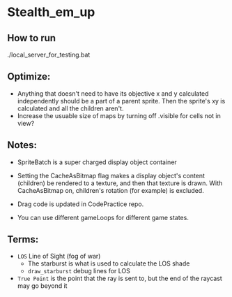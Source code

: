 Stealth_em_up
=============

## How to run
./local_server_for_testing.bat

## Optimize:
* Anything that doesn't need to have its objective x and y calculated independently should be a part of a parent sprite.  Then the sprite's xy is calculated and all the children aren't.
* Increase the usuable size of maps by turning off .visible for cells not in view?

## Notes:
* SpriteBatch is a super charged display object container
* Setting the CacheAsBitmap flag makes a display object's content (children) be rendered to a texture, and then that texture is drawn.  With CacheAsBitmap on, children's rotation (for example) is excluded.

* Drag code is updated in CodePractice repo.
* You can use different gameLoops for different game states.

## Terms:
- `LOS` Line of Sight (fog of war)
    - The starburst is what is used to calculate the LOS shade
    - `draw_starburst` debug lines for LOS
- `True Point` is the point that the ray is sent to, but the end of the raycast may go beyond it
